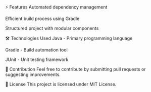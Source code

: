 ⚡ Features
Automated dependency management

Efficient build process using Gradle

Structured project with modular components

🛠️ Technologies Used
Java - Primary programming language

Gradle - Build automation tool

JUnit - Unit testing framework

🎯 Contribution
Feel free to contribute by submitting pull requests or suggesting improvements.

📄 License
This project is licensed under MIT License.
